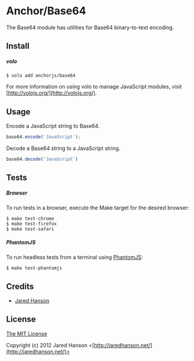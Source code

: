 # Anchor/Base64

The Base64 module has utilities for Base64 binary-to-text encoding.

## Install

##### volo

    $ volo add anchorjs/base64

For more information on using volo to manage JavaScript modules, visit [http://volojs.org/](http://volojs.org/).

## Usage

Encode a JavaScript string to Base64.

```javascript
base64.encode('JavaScript');
```

Decode a Base64 string to a JavaScript string.

```javascript
base64.decode('JavaScript')
```

## Tests

##### Browser

To run tests in a browser, execute the Make target for the desired browser:

    $ make test-chrome
    $ make test-firefox
    $ make test-safari

##### PhantomJS

To run headless tests from a terminal using [PhantomJS](http://phantomjs.org/):

    $ make test-phantomjs

## Credits

  - [Jared Hanson](http://github.com/jaredhanson)

## License

[The MIT License](http://opensource.org/licenses/MIT)

Copyright (c) 2012 Jared Hanson <[http://jaredhanson.net/](http://jaredhanson.net/)>
